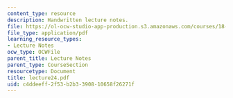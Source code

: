 ```yaml
---
content_type: resource
description: Handwritten lecture notes.
file: https://ol-ocw-studio-app-production.s3.amazonaws.com/courses/18-704-seminar-in-algebra-and-number-theory-rational-points-on-elliptic-curves-fall-2004/c4ddeeff2f53b2b3390810658f26271f_lecture24.pdf
file_type: application/pdf
learning_resource_types:
- Lecture Notes
ocw_type: OCWFile
parent_title: Lecture Notes
parent_type: CourseSection
resourcetype: Document
title: lecture24.pdf
uid: c4ddeeff-2f53-b2b3-3908-10658f26271f
---
```

